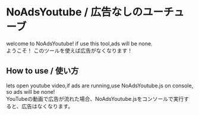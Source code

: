 # NoAdsYoutube / 広告なしのユーチューブ
welcome to NoAdsYoutube!
if use this tool,ads will be none.
<br>ようこそ！
このツールを使えば広告がなくなります！
## How to use / 使い方
lets open youtube video,if ads are running,use NoAdsYoutube.js on console, so ads will be none!
<br>YouTubeの動画で広告が流れた場合、NoAdsYoutube.jsをコンソールで実行すると、広告はなくなります。
